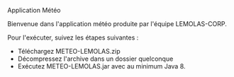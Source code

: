 Application Météo

Bienvenue dans l'application météo produite par l'équipe LEMOLAS-CORP.

Pour l'exécuter, suivez les étapes suivantes : 

- Téléchargez METEO-LEMOLAS.zip
- Décompressez l'archive dans un dossier quelconque
- Exécutez METEO-LEMOLAS.jar avec au minimum Java 8.
